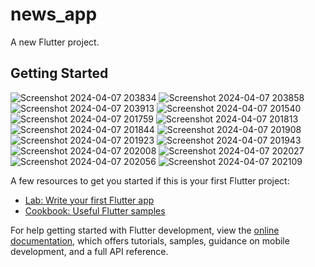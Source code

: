 # news_app

A new Flutter project.

## Getting Started
![Screenshot 2024-04-07 203834](https://github.com/GhadeBhavesh/NewsApp/assets/108714917/a74011a8-9ee2-4aa2-a7f2-c4ddb17b5b4e)
![Screenshot 2024-04-07 203858](https://github.com/GhadeBhavesh/NewsApp/assets/108714917/9d5b39c0-84a3-4efe-9a2d-62b84d43373d)
![Screenshot 2024-04-07 203913](https://github.com/GhadeBhavesh/NewsApp/assets/108714917/fdf67e43-b608-4c1c-98b1-5e8a5f9e31b0)
![Screenshot 2024-04-07 201540](https://github.com/GhadeBhavesh/NewsApp/assets/108714917/989b1478-28ed-44d0-853d-a9fdc6138e95)
![Screenshot 2024-04-07 201759](https://github.com/GhadeBhavesh/NewsApp/assets/108714917/b60380d8-2567-42b8-ab78-476e6f69d409)
![Screenshot 2024-04-07 201813](https://github.com/GhadeBhavesh/NewsApp/assets/108714917/dd8ad91c-d029-41cb-80c5-38ae2ffe67fa)
![Screenshot 2024-04-07 201844](https://github.com/GhadeBhavesh/NewsApp/assets/108714917/e777ecf3-5915-4d88-b71d-2e1c29f07516)
![Screenshot 2024-04-07 201908](https://github.com/GhadeBhavesh/NewsApp/assets/108714917/3c600310-f344-4069-8beb-0f3cdd1fe466)
![Screenshot 2024-04-07 201923](https://github.com/GhadeBhavesh/NewsApp/assets/108714917/fb788b3d-5ad5-447a-b74e-db10ba16ee5b)
![Screenshot 2024-04-07 201943](https://github.com/GhadeBhavesh/NewsApp/assets/108714917/cb1d3d2a-a80c-44c8-b039-f6468cd0f4ae)
![Screenshot 2024-04-07 202008](https://github.com/GhadeBhavesh/NewsApp/assets/108714917/6c9dee0f-80c2-4c1c-b696-921797b9c4f7)
![Screenshot 2024-04-07 202027](https://github.com/GhadeBhavesh/NewsApp/assets/108714917/c63e6ab7-a42b-4bbe-8755-0b7559a715b1)
![Screenshot 2024-04-07 202056](https://github.com/GhadeBhavesh/NewsApp/assets/108714917/26ac699e-7315-4d52-a990-1bf1418d8ef8)
![Screenshot 2024-04-07 202109](https://github.com/GhadeBhavesh/NewsApp/assets/108714917/66fa1f2a-e617-4457-a91b-4c7115487421)

A few resources to get you started if this is your first Flutter project:

- [Lab: Write your first Flutter app](https://docs.flutter.dev/get-started/codelab)
- [Cookbook: Useful Flutter samples](https://docs.flutter.dev/cookbook)

For help getting started with Flutter development, view the
[online documentation](https://docs.flutter.dev/), which offers tutorials,
samples, guidance on mobile development, and a full API reference.
